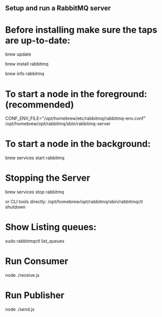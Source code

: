 ## Setup and run a RabbitMQ server
# Before installing make sure the taps are up-to-date:

brew update

brew install rabbitmq

brew info rabbitmq

# To start a node in the foreground: (recommended)
CONF_ENV_FILE="/opt/homebrew/etc/rabbitmq/rabbitmq-env.conf" /opt/homebrew/opt/rabbitmq/sbin/rabbitmq-server

# To start a node in the background:
brew services start rabbitmq

# Stopping the Server
brew services stop rabbitmq

or CLI tools directly:
/opt/homebrew/opt/rabbitmq/sbin/rabbitmqctl shutdown

# Show Listing queues:
sudo rabbitmqctl list_queues

# Run Consumer
node ./receive.js

# Run Publisher
node ./send.js


